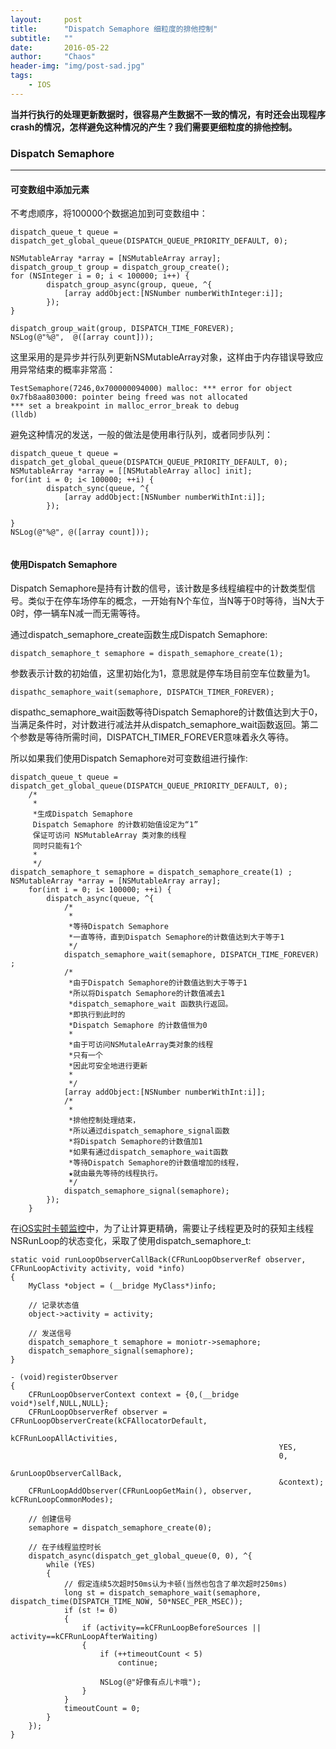 ```yaml
---
layout:     post
title:      "Dispatch Semaphore 细粒度的排他控制"
subtitle:   ""
date:       2016-05-22
author:     "Chaos"
header-img: "img/post-sad.jpg"
tags:
    - IOS
---
```

**当并行执行的处理更新数据时，很容易产生数据不一致的情况，有时还会出现程序crash的情况，怎样避免这种情况的产生？我们需要更细粒度的排他控制。**

### Dispatch Semaphore
*****

#### 可变数组中添加元素

不考虑顺序，将100000个数据追加到可变数组中：

```
dispatch_queue_t queue = dispatch_get_global_queue(DISPATCH_QUEUE_PRIORITY_DEFAULT, 0);
    
NSMutableArray *array = [NSMutableArray array];
dispatch_group_t group = dispatch_group_create();
for (NSInteger i = 0; i < 100000; i++) {
        dispatch_group_async(group, queue, ^{
            [array addObject:[NSNumber numberWithInteger:i]];
        });
}
    
dispatch_group_wait(group, DISPATCH_TIME_FOREVER);
NSLog(@"%@",  @([array count]));

```

这里采用的是异步并行队列更新NSMutableArray对象，这样由于内存错误导致应用异常结束的概率非常高：

```
TestSemaphore(7246,0x700000094000) malloc: *** error for object 0x7fb8aa803000: pointer being freed was not allocated
*** set a breakpoint in malloc_error_break to debug
(lldb) 

```

避免这种情况的发送，一般的做法是使用串行队列，或者同步队列：

```
dispatch_queue_t queue = dispatch_get_global_queue(DISPATCH_QUEUE_PRIORITY_DEFAULT, 0); NSMutableArray *array = [[NSMutableArray alloc] init];
for(int i = 0; i< 100000; ++i) {
        dispatch_sync(queue, ^{
            [array addObject:[NSNumber numberWithInt:i]];
        });

}
NSLog(@"%@", @([array count]));
    
```

#### 使用Dispatch Semaphore

Dispatch Semaphore是持有计数的信号，该计数是多线程编程中的计数类型信号。类似于在停车场停车的概念，一开始有N个车位，当N等于0时等待，当N大于0时，停一辆车N减一而无需等待。

通过dispatch_semaphore_create函数生成Dispatch Semaphore:

```
dispatch_semaphore_t semaphore = dispath_semaphore_create(1);

```

参数表示计数的初始值，这里初始化为1，意思就是停车场目前空车位数量为1。

```
dispathc_semaphore_wait(semaphore, DISPATCH_TIMER_FOREVER);

```
dispathc_semaphore_wait函数等待Dispatch Semaphore的计数值达到大于0，当满足条件时，对计数进行减法并从dispatch_semaphore_wait函数返回。第二个参数是等待所需时间，DISPATCH_TIMER_FOREVER意味着永久等待。

所以如果我们使用Dispatch Semaphore对可变数组进行操作:

```
dispatch_queue_t queue = dispatch_get_global_queue(DISPATCH_QUEUE_PRIORITY_DEFAULT, 0);
    /*
     *
     *生成Dispatch Semaphore
     Dispatch Semaphore 的计数初始值设定为“1”
     保证可访问 NSMutableArray 类对象的线程
     同时只能有1个
     *
     */
dispatch_semaphore_t semaphore = dispatch_semaphore_create(1) ;
NSMutableArray *array = [NSMutableArray array];
    for(int i = 0; i< 100000; ++i) {
        dispatch_async(queue, ^{
            /*
             *
             *等待Dispatch Semaphore
             *一直等待，直到Dispatch Semaphore的计数值达到大于等于1
             */
            dispatch_semaphore_wait(semaphore, DISPATCH_TIME_FOREVER) ;
            /*
             *由于Dispatch Semaphore的计数值达到大于等于1
             *所以将Dispatch Semaphore的计数值减去1
             *dispatch_semaphore_wait 函数执行返回。
             *即执行到此时的
             *Dispatch Semaphore 的计数值恒为0
             *
             *由于可访问NSMutaleArray类对象的线程
             *只有一个
             *因此可安全地进行更新
             *
             */
            [array addObject:[NSNumber numberWithInt:i]];
            /*
             *
             *排他控制处理结束，
             *所以通过dispatch_semaphore_signal函数
             *将Dispatch Semaphore的计数值加1
             *如果有通过dispatch_semaphore_wait函数
             *等待Dispatch Semaphore的计数值增加的线程，
             ★就由最先等待的线程执行。
             */
            dispatch_semaphore_signal(semaphore);
        });
    }

```

在[iOS实时卡顿监控](http://www.tanhao.me/code/151113.html/)中，为了让计算更精确，需要让子线程更及时的获知主线程NSRunLoop的状态变化，采取了使用dispatch_semaphore_t:

```
static void runLoopObserverCallBack(CFRunLoopObserverRef observer, CFRunLoopActivity activity, void *info)
{
    MyClass *object = (__bridge MyClass*)info;
    
    // 记录状态值
    object->activity = activity;
    
    // 发送信号
    dispatch_semaphore_t semaphore = moniotr->semaphore;
    dispatch_semaphore_signal(semaphore);
}

- (void)registerObserver
{
    CFRunLoopObserverContext context = {0,(__bridge void*)self,NULL,NULL};
    CFRunLoopObserverRef observer = CFRunLoopObserverCreate(kCFAllocatorDefault,
                                                            kCFRunLoopAllActivities,
                                                            YES,
                                                            0,
                                                            &runLoopObserverCallBack,
                                                            &context);
    CFRunLoopAddObserver(CFRunLoopGetMain(), observer, kCFRunLoopCommonModes);
    
    // 创建信号
    semaphore = dispatch_semaphore_create(0);
    
    // 在子线程监控时长
    dispatch_async(dispatch_get_global_queue(0, 0), ^{
        while (YES)
        {
            // 假定连续5次超时50ms认为卡顿(当然也包含了单次超时250ms)
            long st = dispatch_semaphore_wait(semaphore, dispatch_time(DISPATCH_TIME_NOW, 50*NSEC_PER_MSEC));
            if (st != 0)
            {
                if (activity==kCFRunLoopBeforeSources || activity==kCFRunLoopAfterWaiting)
                {
                    if (++timeoutCount < 5)
                        continue;
                    
                    NSLog(@"好像有点儿卡哦");
                }
            }
            timeoutCount = 0;
        }
    });
}

```




































